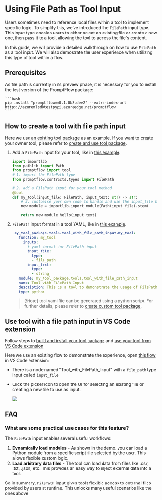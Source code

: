 # Using File Path as Tool Input

Users sometimes need to reference local files within a tool to implement specific logic. To simplify this, we've introduced the `FilePath` input type. This input type enables users to either select an existing file or create a new one, then pass it to a tool, allowing the tool to access the file's content.

In this guide, we will provide a detailed walkthrough on how to use `FilePath` as a tool input. We will also demostrate the user experience when utilizing this type of tool within a flow.

## Prerequisites

As file path is currently in its preview phase, it is necessary for you to install the test version of the PromptFlow package:

    ```bash
    pip install "promptflow==0.1.0b8.dev2" --extra-index-url https://azuremlsdktestpypi.azureedge.net/promptflow
    ```

## How to create a tool with file path input

Here we use [an existing tool package](https://github.com/microsoft/promptflow/tree/main/examples/tools/tool-package-quickstart/my_tool_package) as an example. If you want to create your owner tool, please refer to [create and use tool package](https://github.com/microsoft/promptflow/blob/main/docs/how-to-guides/develop-a-tool/create-and-use-tool-package.md#create-custom-tool-package).

1. Add a `FilePath` input for your tool, like in [this example](../../../examples/tools/tool-package-quickstart/my_tool_package/tools/tool_with_file_path_input.py).

    ```python
    import importlib
    from pathlib import Path
    from promptflow import tool
    # 1. import the FilePath type
    from promptflow.contracts.types import FilePath

    # 2. add a FilePath input for your tool method
    @tool
    def my_tool(input_file: FilePath, input_text: str) -> str:
        # 3. customise your own code to handle and use the input_file here
        new_module = importlib.import_module(Path(input_file).stem)
    
        return new_module.hello(input_text)   
    ```

2. `FilePath` input format in a tool YAML, like in [this example](../../../examples/tools/tool-package-quickstart/my_tool_package/yamls/tool_with_file_path_input.yaml).

   ```yaml
    my_tool_package.tools.tool_with_file_path_input.my_tool:
      function: my_tool
        inputs:
          # yaml format for FilePath input
          input_file:
            type:
            - file_path
          input_text:
            type:
            - string
      module: my_tool_package.tools.tool_with_file_path_input
      name: Tool with FilePath Input
      description: This is a tool to demonstrate the usage of FilePath input
      type: python   
    ```

    > [!Note] tool yaml file can be generated using a python script. For further details, please refer to [create custom tool package](https://github.com/microsoft/promptflow/blob/main/docs/how-to-guides/develop-a-tool/create-and-use-tool-package.md#create-custom-tool-package).


## Use tool with a file path input in VS Code extension

Follow steps to [build and install your tool package](https://github.com/microsoft/promptflow/blob/main/docs/how-to-guides/develop-a-tool/create-and-use-tool-package.md#build-and-share-the-tool-package) and [use your tool from VS Code extension](https://github.com/microsoft/promptflow/blob/main/docs/how-to-guides/develop-a-tool/create-and-use-tool-package.md#use-your-tool-from-vscode-extension).

Here we use an existing flow to demonstrate the experience, open [this flow](../../../examples/flows/standard/filepath-input-tool-showcase/flow.dag.yaml) in VS Code extension:
- There is a node named "Tool_with_FilePath_Input" with a `file_path` type input called `input_file`.
- Click the picker icon to open the UI for selecting an existing file or creating a new file to use as input.

   ![](../../media/how-to-guides/develop-a-tool/use_file_path_in_flow.png)

## FAQ

### What are some practical use cases for this feature?
The `FilePath` input enables several useful workflows:

1. **Dynamically load modules** - As shown in the demo, you can load a Python module from a specific script file selected by the user. This allows flexible custom logic.
2. **Load arbitrary data files** - The tool can load data from files like .csv, .txt, .json, etc. This provides an easy way to inject external data into a tool.

So in summary, `FilePath` input gives tools flexible access to external files provided by users at runtime. This unlocks many useful scenarios like the ones above.
